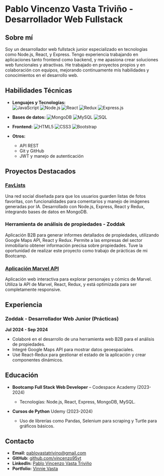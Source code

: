 # Pablo Vincenzo Vasta Triviño - Desarrollador Web Fullstack

## Sobre mí
Soy un desarrollador web fullstack junior especializado en tecnologías como Node.js, React, y Express. Tengo experiencia trabajando en aplicaciones tanto frontend como backend, y me apasiona crear soluciones web funcionales y atractivas. He trabajado en proyectos propios y en colaboración con equipos, mejorando continuamente mis habilidades y conocimientos en el desarrollo web.

## Habilidades Técnicas
- **Lenguajes y Tecnologías:**  
  ![JavaScript](https://img.shields.io/badge/JavaScript-F7DF1E?style=for-the-badge&logo=javascript&logoColor=black) 
  ![Node.js](https://img.shields.io/badge/Node.js-339933?style=for-the-badge&logo=nodedotjs&logoColor=white) 
  ![React](https://img.shields.io/badge/React-61DAFB?style=for-the-badge&logo=react&logoColor=black)
  ![Redux](https://img.shields.io/badge/Redux-764ABC?style=for-the-badge&logo=redux&logoColor=white)
  ![Express.js](https://img.shields.io/badge/Express.js-000000?style=for-the-badge&logo=express&logoColor=white)
  
- **Bases de datos:**
  ![MongoDB](https://img.shields.io/badge/MongoDB-4EA94B?style=for-the-badge&logo=mongodb&logoColor=white)
  ![MySQL](https://img.shields.io/badge/MySQL-4479A1?style=for-the-badge&logo=mysql&logoColor=white)
  ![SQL](https://img.shields.io/badge/SQL-4479A1?style=for-the-badge&logoColor=white)

- **Frontend:**
  ![HTML5](https://img.shields.io/badge/HTML5-E34F26?style=for-the-badge&logo=html5&logoColor=white)
  ![CSS3](https://img.shields.io/badge/CSS3-1572B6?style=for-the-badge&logo=css3&logoColor=white)
  ![Bootstrap](https://img.shields.io/badge/Bootstrap-563D7C?style=for-the-badge&logo=bootstrap&logoColor=white)

- **Otros:**
  - API REST
  - Git y GitHub
  - JWT y manejo de autenticación

## Proyectos Destacados

### [FavLists](https://github.com/vincenzo95vt/SocialWeb-FavLists)
Una red social diseñada para que los usuarios guarden listas de fotos favoritas, con funcionalidades para comentarios y manejo de imágenes generadas por IA. Desarrollado con Node.js, Express, React y Redux, integrando bases de datos en MongoDB.

### Herramienta de análisis de propiedades - Zoddak
Aplicación B2B para generar informes detallados de propiedades, utilizando Google Maps API, React y Redux. Permite a las empresas del sector inmobiliario obtener información precisa sobre propiedades. Tuve la oportunidad de realizar este proyecto como trabajo de prácticas de mi Bootcamp.

### [Aplicación Marvel API](https://vincenzo95vt.github.io/Personal-Projects/)
Aplicación web interactiva para explorar personajes y cómics de Marvel. Utiliza la API de Marvel, React, Redux, y está optimizada para ser completamente responsive.

## Experiencia

### Zoddak - Desarrollador Web Junior (Prácticas)  
**Jul 2024 - Sep 2024**  
- Colaboré en el desarrollo de una herramienta web B2B para el análisis de propiedades.
- Integré Google Maps API para mostrar datos geoespaciales.
- Usé React-Redux para gestionar el estado de la aplicación y crear componentes dinámicos.
  
## Educación

- **Bootcamp Full Stack Web Developer** – Codespace Academy (2023-2024)
  - Tecnologías: Node.js, React, Express, MongoDB, MySQL.
  
- **Cursos de Python** Udemy (2023-2024) 
  - Uso de librerías como Pandas, Selenium para scraping y Turtle para gráficos básicos.

## Contacto
- **Email:** [pablovastatrivino@gmail.com](mailto:pablovastatrivino@gmail.com)
- **GitHub:** [github.com/vincenzo95vt](https://github.com/vincenzo95vt)
- **LinkedIn:** [Pablo Vincenzo Vasta Triviño](https://www.linkedin.com/in/pablo-vincenzo-vasta-trivi%C3%B1o/)
- **Portfolio:** [Vinnie Vasta](https://vinnievasta.com)

